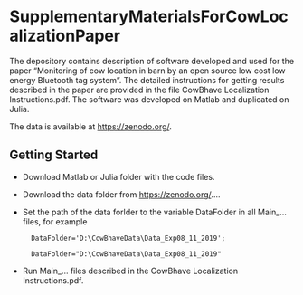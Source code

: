 # SupplementaryMaterialsForCowLocalizationPaper
The depository contains description of software developed and used for the paper “Monitoring of cow location in barn by an open source low cost low energy Bluetooth tag system”. The detailed instructions for getting results described in the paper are provided in the file CowBhave Localization Instructions.pdf.
The software was developed on Matlab and duplicated on Julia.

The data is available at https://zenodo.org/.

## Getting Started 

- Download Matlab or Julia folder with the code files.

- Download the data folder from https://zenodo.org/....

- Set the path of the data forlder to the variable DataFolder in all Main_... files, for example 

        DataFolder='D:\CowBhaveData\Data_Exp08_11_2019';

        DataFolder="D:\CowBhaveData\Data_Exp08_11_2019"

- Run Main_... files described in the CowBhave Localization Instructions.pdf.
